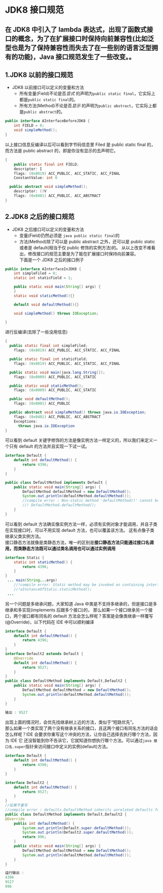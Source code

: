 # JDK8 接口规范

## 在 JDK8 中引入了 lambda 表达式，出现了函数式接口的概念，为了在扩展接口时保持向前兼容性(比如泛型也是为了保持兼容性而失去了在一些别的语言泛型拥有的功能)，Java 接口规范发生了一些改变。。

## 1.JDK8 以前的接口规范

- JDK8 以前接口可以定义的变量和方法
  - 所有变量(Field)不论是否<i>显式</i> 的声明为`public static final`，它实际上都是`public static final`的。
  - 所有方法(Method)不论是否<i>显示</i> 的声明为`public abstract`，它实际上都是`public abstract`的。

```java
public interface AInterfaceBeforeJDK8 {
    int FIELD = 0;
    void simpleMethod();
}
```

以上接口信息反编译以后可以看到字节码信息里 Filed 是 public static final 的，而方法是 public abstract 的，即是你没有显示的去声明它。

```java
{
    public static final int FIELD;
    descriptor: I
    flags: (0x0019) ACC_PUBLIC, ACC_STATIC, ACC_FINAL
    ConstantValue: int 0

  public abstract void simpleMethod();
    descriptor: ()V
    flags: (0x0401) ACC_PUBLIC, ACC_ABSTRACT
}
```

## 2.JDK8 之后的接口规范

- JDK8 之后接口可以定义的变量和方法
  - 变量(Field)仍然必须是 `java public static final`的
  - 方法(Method)除了可以是 public abstract 之外，还可以是 public static 或者是 default(相当于仅 public 修饰的实例方法)的。
    从以上改变不难看出，修改接口的规范主要是为了能在扩展接口时保持向前兼容。
    <br>下面是一个 JDK8 之后的接口例子

```java
public interface AInterfaceInJDK8 {
    int simpleFiled = 0;
    static int staticField = 1;

    public static void main(String[] args) {
    }
    static void staticMethod(){}

    default void defaultMethod(){}

    void simpleMethod() throws IOException;

}
```

进行反编译(去除了一些没用信息)

```java
{
  public static final int simpleFiled;
    flags: (0x0019) ACC_PUBLIC, ACC_STATIC, ACC_FINAL

  public static final int staticField;
    flags: (0x0019) ACC_PUBLIC, ACC_STATIC, ACC_FINAL

  public static void main(java.lang.String[]);
    flags: (0x0009) ACC_PUBLIC, ACC_STATIC

  public static void staticMethod();
    flags: (0x0009) ACC_PUBLIC, ACC_STATIC

  public void defaultMethod();
    flags: (0x0001) ACC_PUBLIC

  public abstract void simpleMethod() throws java.io.IOException;
    flags: (0x0401) ACC_PUBLIC, ACC_ABSTRACT
    Exceptions:
      throws java.io.IOException
}
```

可以看到 default 关键字修饰的方法是像实例方法一样定义的，所以我们来定义一个只有 default 的方法并且实现一下试一试。

```java
interface Default {
    default int defaultMethod() {
        return 4396;
    }
}

public class DefaultMethod implements Default {
    public static void main(String[] args) {
        DefaultMethod defaultMethod = new DefaultMethod();
        System.out.println(defaultMethod.defaultMethod());
        //compile error : Non-static method 'defaultMethod()' cannot be referenced from a static context
        //! DefaultMethod.defaultMethod();
    }
}
```

可以看到 default 方法确实像实例方法一样，必须有实例对象才能调用，并且子类在实现接口时，可以不用实现 default 方法，也可以覆盖该方法。
这有点像子类继承父类实例方法。
<br>
接口静态方法就像是类静态方法，唯一的区别是**接口静态方法只能通过接口名调用，而类静态方法既可以通过类名调用也可以通过实例调用**

```java
interface Static {
    static int staticMethod() {
        return 4396;
    }
}
 ... main(String...args)
    //!compile error: Static method may be invoked on containing interface class only
    //!aInstanceOfStatic.staticMethod();
 ...
```

另一个问题是多继承问题，大家知道 Java 中类是不支持多继承的，但是接口是多继承和多实现(implements 后跟多个接口)的，
那么如果一个接口继承另一个接口，两个接口都有同名的 default 方法会怎么样呢？答案是会像类继承一样覆写(@Override)，以下代码在 IDE 中可以顺利编译

```java
interface Default {
    default int defaultMethod() {
        return 4396;
    }
}
interface Default2 extends Default {
    @Override
    default int defaultMethod() {
        return 9527;
    }
}
public class DefaultMethod implements Default,Default2 {
    public static void main(String[] args) {
        DefaultMethod defaultMethod = new DefaultMethod();
        System.out.println(defaultMethod.defaultMethod());
    }
}

输出 : 9527
```

出现上面的情况时，会优先找继承树上近的方法，类似于“短路优先”。
<br>
那么如果一个类实现了两个没有继承关系的接口，且这两个接口有同名方法的话会怎么样呢？IDE 会要求你重写这个冲突的方法，让你自己选择去执行哪个方法，因为 IDE 它
还没智能到你不告诉它，它就知道你想执行哪个方法。可以通过`java 接口名.super`指针来访问接口中定义的实例(default)方法。

```java
interface Default {
    default int defaultMethod() {
        return 4396;
    }
}

interface Default2 {
    default int defaultMethod() {
        return 9527;
    }
}
//如果不重写
//compile error : defaults.DefaultMethod inherits unrelated defaults for defaultMethod() from types defaults.Default and defaults.Default2
public class DefaultMethod implements Default,Default2 {
@Override
    public int defaultMethod() {
        System.out.println(Default.super.defaultMethod());
        System.out.println(Default2.super.defaultMethod());
        return 996;
    }
    public static void main(String[] args) {
        DefaultMethod defaultMethod = new DefaultMethod();
        System.out.println(defaultMethod.defaultMethod());
    }
}

运行输出 :
4396
9527
996
```
